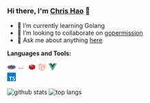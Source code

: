 ### Hi there, I'm [Chris Hao](https://www.cimple.ink/)  👋

<!--
**crazyhl/crazyhl** is a ✨ _special_ ✨ repository because its `README.md` (this file) appears on your GitHub profile.

Here are some ideas to get you started:

- 🔭 I’m currently working on ...
- 🌱 I’m currently learning ...
- 👯 I’m looking to collaborate on ...
- 🤔 I’m looking for help with ...
- 💬 Ask me about ...
- 📫 How to reach me: ...
- 😄 Pronouns: ...
- ⚡ Fun fact: ...
-->
- 🌱 I’m currently learning Golang
- 👯 I’m looking to collaborate on [gopermission](https://github.com/crazyhl/gopermission)
- 💬 Ask me about anything [here](https://github.com/crazyhl/crazyhl/issues)

**Languages and Tools:**  

<code><img height="20" src="https://raw.githubusercontent.com/github/explore/master/topics/php/php.png"></code>
<code><img height="20" src="https://raw.githubusercontent.com/github/explore/master/topics/mysql/mysql.png"></code>
<code><img height="20" src="https://raw.githubusercontent.com/github/explore/master/topics/redis/redis.png"></code>
<code><img height="20" src="https://raw.githubusercontent.com/github/explore/master/topics/laravel/laravel.png"></code>
<code><img height="20" src="https://raw.githubusercontent.com/github/explore/master/topics/vue/vue.png"></code>   
<code><img height="20" src="https://raw.githubusercontent.com/github/explore/master/topics/typescript/typescript.png"></code>   

![github stats](https://github-readme-stats.vercel.app/api?username=crazyhl&show_icons=true&theme=highcontrast)
![top langs](https://github-readme-stats.vercel.app/api/top-langs/?username=crazyhl&hide=javascript,html&layout=compact&theme=highcontrast)
